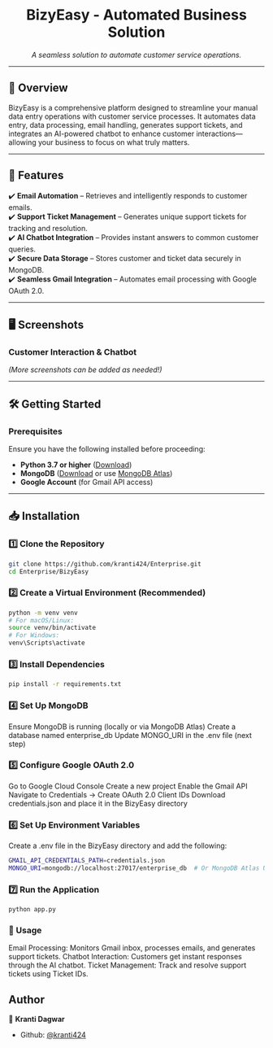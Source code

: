 <h1 align="center">BizyEasy - Automated Business Solution</h1>

<p align="center"><em>A seamless solution to automate customer service operations.</em></p>

---

## 🚀 Overview

BizyEasy is a comprehensive platform designed to streamline your manual data entry operations with customer service processes. It automates data entry, data processing, email handling, generates support tickets, and integrates an AI-powered chatbot to enhance customer interactions—allowing your business to focus on what truly matters.

---

## 🌟 Features

✔️ **Email Automation** – Retrieves and intelligently responds to customer emails.  
✔️ **Support Ticket Management** – Generates unique support tickets for tracking and resolution.  
✔️ **AI Chatbot Integration** – Provides instant answers to common customer queries.  
✔️ **Secure Data Storage** – Stores customer and ticket data securely in MongoDB.  
✔️ **Seamless Gmail Integration** – Automates email processing with Google OAuth 2.0.  

---

## 🖥️ Screenshots

### Customer Interaction & Chatbot

*(More screenshots can be added as needed!)*

---

## 🛠️ Getting Started

### Prerequisites

Ensure you have the following installed before proceeding:

- **Python 3.7 or higher** ([Download](https://www.python.org/downloads/))
- **MongoDB** ([Download](https://www.mongodb.com/try/download/community) or use [MongoDB Atlas](https://www.mongodb.com/atlas))
- **Google Account** (for Gmail API access)

---

## 📥 Installation

### 1️⃣ Clone the Repository

```sh
git clone https://github.com/kranti424/Enterprise.git
cd Enterprise/BizyEasy
```
### 2️⃣ Create a Virtual Environment (Recommended)

```sh
python -m venv venv
# For macOS/Linux:
source venv/bin/activate
# For Windows:
venv\Scripts\activate
```
### 3️⃣ Install Dependencies
```sh
pip install -r requirements.txt
```
### 4️⃣ Set Up MongoDB
Ensure MongoDB is running (locally or via MongoDB Atlas)
Create a database named enterprise_db
Update MONGO_URI in the .env file (next step)

### 5️⃣ Configure Google OAuth 2.0
Go to Google Cloud Console
Create a new project
Enable the Gmail API
Navigate to Credentials → Create OAuth 2.0 Client IDs
Download credentials.json and place it in the BizyEasy directory

### 6️⃣ Set Up Environment Variables
Create a .env file in the BizyEasy directory and add the following:

```sh
GMAIL_API_CREDENTIALS_PATH=credentials.json
MONGO_URI=mongodb://localhost:27017/enterprise_db  # Or MongoDB Atlas URI
```
### 7️⃣ Run the Application
```sh
python app.py
```
### 📌 Usage
Email Processing: Monitors Gmail inbox, processes emails, and generates support tickets.
Chatbot Interaction: Customers get instant responses through the AI chatbot.
Ticket Management: Track and resolve support tickets using Ticket IDs.

## Author

👤 **Kranti Dagwar**

* Github: [@kranti424](https://github.com/kranti424)
